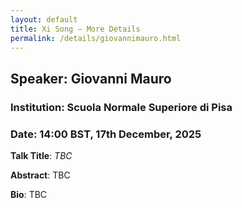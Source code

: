 ```yaml
---
layout: default
title: Xi Song – More Details
permalink: /details/giovannimauro.html
---
```


## Speaker: Giovanni Mauro
### Institution: Scuola Normale Superiore di Pisa
### Date: 14:00 BST, 17th December, 2025

**Talk Title**: *TBC*

**Abstract**: TBC

**Bio**: TBC
